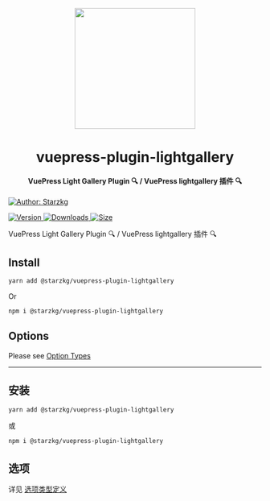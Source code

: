 <!-- markdownlint-disable -->
<p align="center">
  <img width="240" src="https://vuepress-star.shentuzhigang.cn/images/hero.png" style="text-align: center;"/>
</p>
<h1 align="center">vuepress-plugin-lightgallery</h1>
<h4 align="center">VuePress Light Gallery Plugin 🔍 / VuePress lightgallery 插件 🔍</h4>

[![Author: Starzkg](https://img.shields.io/badge/Author-Starzkg-blue.svg?style=for-the-badge)](https://shentuzhigang.cn)

<!-- markdownlint-restore -->

[![Version](https://img.shields.io/npm/v/@starzkg/vuepress-plugin-lightgallery.svg?style=flat-square&logo=npm) ![Downloads](https://img.shields.io/npm/dm/@starzkg/vuepress-plugin-lightgallery.svg?style=flat-square&logo=npm) ![Size](https://img.shields.io/bundlephobia/min/@starzkg/vuepress-plugin-lightgallery?style=flat-square&logo=npm)](https://www.npmjs.com/package/@starzkg/vuepress-plugin-lightgallery)

VuePress Light Gallery Plugin 🔍 / VuePress lightgallery 插件 🔍

## Install

```bash
yarn add @starzkg/vuepress-plugin-lightgallery
```

Or

```bash
npm i @starzkg/vuepress-plugin-lightgallery
```

## Options

Please see [Option Types](https://github.com/vuepress-theme-hope/vuepress-theme-hope/blob/main/packages/lightgallery/src/shared/options.ts)

---

## 安装

```bash
yarn add @starzkg/vuepress-plugin-lightgallery
```

或

```bash
npm i @starzkg/vuepress-plugin-lightgallery
```

## 选项

详见 [选项类型定义](https://github.com/vuepress-theme-hope/vuepress-theme-hope/blob/main/packages/lightgallery/src/shared/options.ts)
